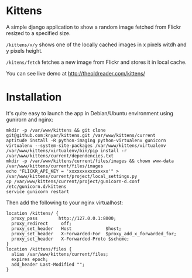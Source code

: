 Kittens
=======

A simple django application to show a random image fetched from Flickr resized to a specified size.

`/kittens/x/y` shows one of the locally cached images in x pixels witdh and y pixels height.

`/kitens/fetch` fetches a new image from Flickr and stores it in local cache.

You can see live demo at http://theoldreader.com/kittens/

Installation
============

It's quite easy to launch the app in Debian/Ubuntu environment using gunirorn and nginx:

    mkdir -p /var/www/kittens && git clone git@github.com:knyar/kittens.git /var/www/kittens/current
    aptitude install -R python-imaging python-virtualenv gunicorn
    virtualenv --system-site-packages /var/www/kittens/virtualenv
    /var/www/kittens/virtualenv/bin/pip install -r /var/www/kittens/current/dependencies.txt
    mkdir -p /var/www/kittens/current/files/images && chown www-data /var/www/kittens/current/files/images
    echo "FLICKR_API_KEY = 'xxxxxxxxxxxxxxx'" > /var/www/kittens/current/project/local_settings.py
    cp /var/www/kittens/current/project/gunicorn-d.conf /etc/gunicorn.d/kittens
    service gunicorn restart

Then add the following to your nginx virtualhost:

    location /kittens/ {
      proxy_pass        http://127.0.0.1:8000;
      proxy_redirect     off;
      proxy_set_header   Host             $host;
      proxy_set_header   X-Forwarded-For  $proxy_add_x_forwarded_for;
      proxy_set_header   X-Forwarded-Proto $scheme;
    }
    location /kittens/files {
      alias /var/www/kittens/current/files;
      expires epoch;
      add_header Last-Modified "";
    }

